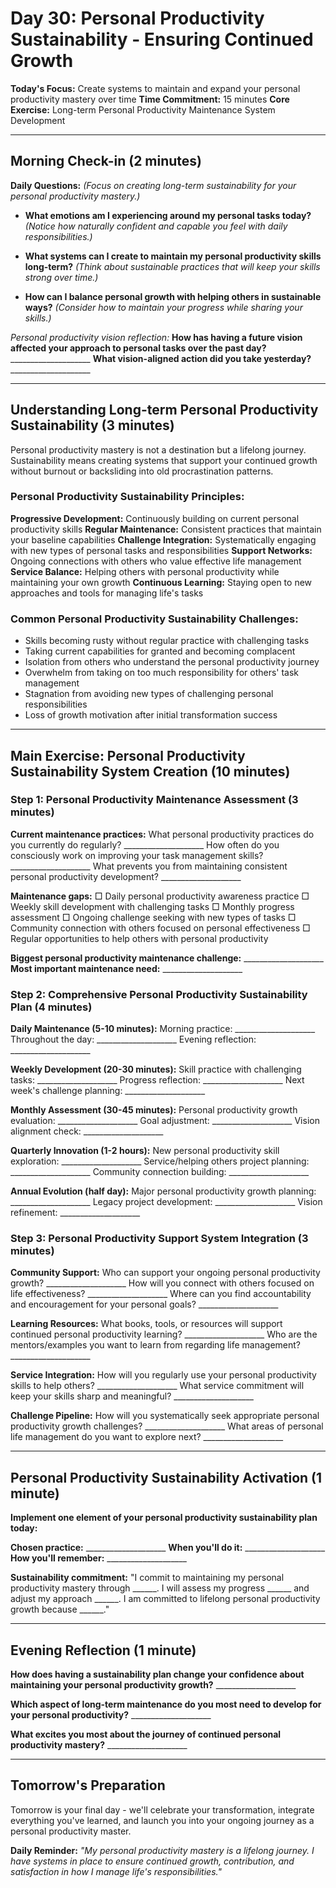 # Day 30: Personal Productivity Sustainability - Ensuring Continued Growth

**Today's Focus:** Create systems to maintain and expand your personal productivity mastery over time
**Time Commitment:** 15 minutes
**Core Exercise:** Long-term Personal Productivity Maintenance System Development

---

## Morning Check-in (2 minutes)

**Daily Questions:** *(Focus on creating long-term sustainability for your personal productivity mastery.)*

- **What emotions am I experiencing around my personal tasks today?**
  *(Notice how naturally confident and capable you feel with daily responsibilities.)*

- **What systems can I create to maintain my personal productivity skills long-term?**
  *(Think about sustainable practices that will keep your skills strong over time.)*

- **How can I balance personal growth with helping others in sustainable ways?**
  *(Consider how to maintain your progress while sharing your skills.)*

*Personal productivity vision reflection:*
**How has having a future vision affected your approach to personal tasks over the past day?** ____________________
**What vision-aligned action did you take yesterday?** ____________________

---

## Understanding Long-term Personal Productivity Sustainability (3 minutes)

Personal productivity mastery is not a destination but a lifelong journey. Sustainability means creating systems that support your continued growth without burnout or backsliding into old procrastination patterns.

### Personal Productivity Sustainability Principles:
**Progressive Development:** Continuously building on current personal productivity skills
**Regular Maintenance:** Consistent practices that maintain your baseline capabilities
**Challenge Integration:** Systematically engaging with new types of personal tasks and responsibilities
**Support Networks:** Ongoing connections with others who value effective life management
**Service Balance:** Helping others with personal productivity while maintaining your own growth
**Continuous Learning:** Staying open to new approaches and tools for managing life's tasks

### Common Personal Productivity Sustainability Challenges:
- Skills becoming rusty without regular practice with challenging tasks
- Taking current capabilities for granted and becoming complacent
- Isolation from others who understand the personal productivity journey
- Overwhelm from taking on too much responsibility for others' task management
- Stagnation from avoiding new types of challenging personal responsibilities
- Loss of growth motivation after initial transformation success

---

## Main Exercise: Personal Productivity Sustainability System Creation (10 minutes)

### Step 1: Personal Productivity Maintenance Assessment (3 minutes)

**Current maintenance practices:**
What personal productivity practices do you currently do regularly? ____________________
How often do you consciously work on improving your task management skills? ____________________
What prevents you from maintaining consistent personal productivity development? ____________________

**Maintenance gaps:**
□ Daily personal productivity awareness practice
□ Weekly skill development with challenging tasks
□ Monthly progress assessment
□ Ongoing challenge seeking with new types of tasks
□ Community connection with others focused on personal effectiveness
□ Regular opportunities to help others with personal productivity

**Biggest personal productivity maintenance challenge:** ____________________
**Most important maintenance need:** ____________________

### Step 2: Comprehensive Personal Productivity Sustainability Plan (4 minutes)

**Daily Maintenance (5-10 minutes):**
Morning practice: ____________________
Throughout the day: ____________________
Evening reflection: ____________________

**Weekly Development (20-30 minutes):**
Skill practice with challenging tasks: ____________________
Progress reflection: ____________________
Next week's challenge planning: ____________________

**Monthly Assessment (30-45 minutes):**
Personal productivity growth evaluation: ____________________
Goal adjustment: ____________________
Vision alignment check: ____________________

**Quarterly Innovation (1-2 hours):**
New personal productivity skill exploration: ____________________
Service/helping others project planning: ____________________
Community connection building: ____________________

**Annual Evolution (half day):**
Major personal productivity growth planning: ____________________
Legacy project development: ____________________
Vision refinement: ____________________

### Step 3: Personal Productivity Support System Integration (3 minutes)

**Community Support:**
Who can support your ongoing personal productivity growth? ____________________
How will you connect with others focused on life effectiveness? ____________________
Where can you find accountability and encouragement for your personal goals? ____________________

**Learning Resources:**
What books, tools, or resources will support continued personal productivity learning? ____________________
Who are the mentors/examples you want to learn from regarding life management? ____________________

**Service Integration:**
How will you regularly use your personal productivity skills to help others? ____________________
What service commitment will keep your skills sharp and meaningful? ____________________

**Challenge Pipeline:**
How will you systematically seek appropriate personal productivity growth challenges? ____________________
What areas of personal life management do you want to explore next? ____________________

---

## Personal Productivity Sustainability Activation (1 minute)

**Implement one element of your personal productivity sustainability plan today:**

**Chosen practice:** ____________________
**When you'll do it:** ____________________
**How you'll remember:** ____________________

**Sustainability commitment:**
"I commit to maintaining my personal productivity mastery through ______. I will assess my progress ______ and adjust my approach ______. I am committed to lifelong personal productivity growth because ______."

---

## Evening Reflection (1 minute)

**How does having a sustainability plan change your confidence about maintaining your personal productivity growth?** ____________________

**Which aspect of long-term maintenance do you most need to develop for your personal productivity?** ____________________

**What excites you most about the journey of continued personal productivity mastery?** ____________________

---

## Tomorrow's Preparation
Tomorrow is your final day - we'll celebrate your transformation, integrate everything you've learned, and launch you into your ongoing journey as a personal productivity master.

**Daily Reminder:**
*"My personal productivity mastery is a lifelong journey. I have systems in place to ensure continued growth, contribution, and satisfaction in how I manage life's responsibilities."*